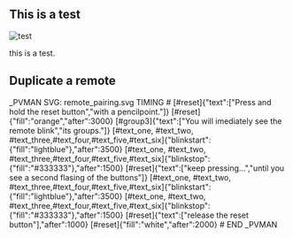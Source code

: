 This is a test
--------------

![test](../imgs/testing.png)

this is a test.

## Duplicate a remote
_PVMAN
SVG: remote_pairing.svg
TIMING
#<reset a remote>
[#reset]{"text":["Press and hold the reset button","with a pencilpoint."]}
[#reset]{"fill":"orange","after":3000}
[#group3]{"text":["You will imediately see the remote blink","its groups."]}
[#text_one, #text_two, #text_three,#text_four,#text_five,#text_six]{"blinkstart":{"fill":"lightblue"},"after":3500}
[#text_one, #text_two, #text_three,#text_four,#text_five,#text_six]{"blinkstop":{"fill":"#333333"},"after":1500}
[#reset]{"text":["keep pressing...","until you see a second flasing of the buttons"]}
[#text_one, #text_two, #text_three,#text_four,#text_five,#text_six]{"blinkstart":{"fill":"lightblue"},"after":3500}
[#text_one, #text_two, #text_three,#text_four,#text_five,#text_six]{"blinkstop":{"fill":"#333333"},"after":1500}
[#reset]{"text":["release the reset button"],"after":1000}
[#reset]{"fill":"white","after":2000}
#</reset>
END
_PVMAN
